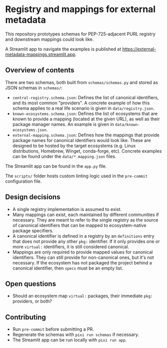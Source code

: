 # Registry and mappings for external metadata

This repository prototypes schemas for PEP-725-adjacent PURL registry and downstream mappings could look like.

A Streamlit app to navigate the examples is published at https://external-metadata-mappings.streamlit.app.

## Overview of contents

There are two schemas, both built from `schemas/schemas.py` and stored as JSON schemas in `schemas/`:

- `central-registry.schema.json`: Defines the list of canonical identifiers, and its most common "providers". A concrete example of how this schema applies to a real life scenario is given in `data/registry.json`.
- `known-ecosystems.schema.json`: Defines the list of ecosystems that are known to provide a mapping (located at the given URL), as well as their package manager names. An example is given in `data/known-ecosystems.json`.
- `external-mapping.schema.json`: Defines how the mappings that provide package names for canonical identifiers would look like. These are designed to be hosted by the target ecosystems (e.g. Linux distributions, Homebrew, Winget, conda-forge, etc). Concrete examples can be found under the `data/*.mapping.json` files.

The Streamlit app can be found in the `app.py` file.

The `scripts/` folder hosts custom linting logic used in the `pre-commit` configuration file.

## Design decisions

- A single registry implementation is assumed to exist.
- Many mappings can exist, each maintained by different communities if necessary. They are meant to refer to the single registry as the source of canonical identifiers that can be mapped to ecosystem-native package specifiers.
- A canonical identifier is defined in a registry by an `definitions` entry that does not provide any other `pkg:` identifier. If it only provides one or more `virtual:` identifiers, it is still considered canonical.
- Mappings are only required to provide mapped values for canonical identifiers. They can still provide for non-canonical ones, but it's not necessary. If the ecosystem has not packaged the project behind a canonical identifier, then `specs` must be an empty list.

## Open questions

- Should an ecosystem map `virtual:` packages, their immediate `pkg:` providers, or both?

## Contributing

- Run `pre-commit` before submitting a PR.
- Regenerate the schemas with `pixi run schemas` if necessary.
- The Streamlit app can be run locally with `pixi run app`.
